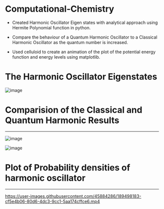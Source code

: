 # Computational-Chemistry

- Created Harmonic Oscillator Eigen states with analytical approach using Hermite Polynomial function in python.

- Compare the behaviour of a Quantum Harmonic Oscillator to a Classical Harmonic Oscillator as the quantum number is increased.

- Used celluloid to create an animation of the plot of the potential energy function and energy levels using matplotlib.


# **The Harmonic Oscillator Eigenstates**
![image](https://user-images.githubusercontent.com/45884286/190376112-0ae2baa1-4e0b-4825-b7ed-4681c25b5f2c.png)


# **Comparision of the Classical and Quantum Harmonic Results**
---

![image](https://user-images.githubusercontent.com/45884286/190377650-372c7cea-d892-4232-9b7e-705d1a815fd0.png)

![image](https://user-images.githubusercontent.com/45884286/190375761-a3424f9c-d78a-4508-810b-2aea692c02e1.png)



# **Plot of Probability densities of harmonic oscillator**

---

https://user-images.githubusercontent.com/45884286/189498183-cf5e4b06-80d6-4dc3-9cc1-5aa174cffce6.mp4

